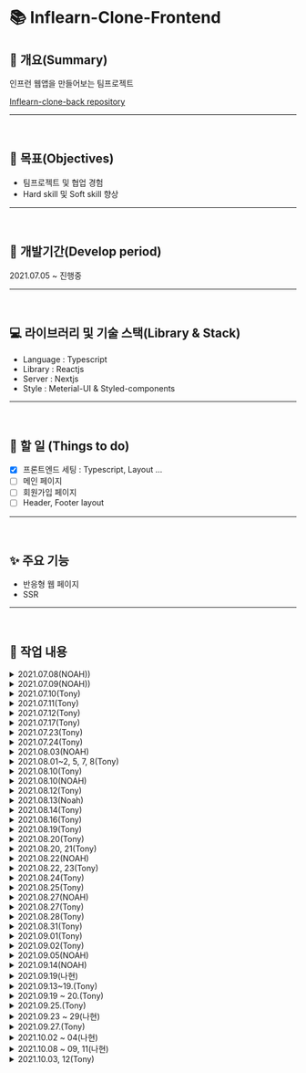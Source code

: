 # 📚 Inflearn-Clone-Frontend

## 📖 개요(Summary)

인프런 웹앱을 만들어보는 팀프로젝트

[Inflearn-clone-back repository](https://github.com/Ark-inflearn/inflearn-clone-back)

---

<br />

## 🎯 목표(Objectives)

- 팀프로젝트 및 협업 경험
- Hard skill 및 Soft skill 향상

---

<br />

## 📆 개발기간(Develop period)

2021.07.05 ~ 진행중

---

<br />

## 💻 라이브러리 및 기술 스택(Library & Stack)

- Language : Typescript
- Library : Reactjs
- Server : Nextjs
- Style : Meterial-UI & Styled-components

---

<br />

## 📑 할 일 (Things to do)

- [x] 프론트엔드 세팅 : Typescript, Layout ...
- [ ] 메인 페이지
- [ ] 회원가입 페이지
- [ ] Header, Footer layout

---

<br />

## ✨ 주요 기능

- 반응형 웹 페이지
- SSR

---

<br />

## 📗 작업 내용

<details>
<summary>2021.07.08(NOAH))</summary>

github repository 생성

- collaborator 초대
- branch protect rule 설정

</details>

<details>
<summary>2021.07.09(NOAH))</summary>

Readme 작성
react-hook-form 적용

참고문헌

- [nextjs, typescript, meterial-ui and jest set-up](https://documentationnerds.com/blog/tech/setup-next-frontend-with-typescript-eslint-prettier-jest-and-react-testing-library)
</details>

<details>
<summary>2021.07.10(Tony)</summary>

### npm run dev 실행 안됨

- [x] next와 next dev의 차이는 ?

  - [What is the difference between next (dev) and next build && next start ?](https://github.com/vercel/next.js/discussions/15053)
  - 같다

- [x] cross-env NODE_OPTIONS='--inspect' next dev는 실행이 안된다.
  - NODE_OPTIONS='--inspect' 이것 때문에 안됨
    - NODE_OPTIONS=inspect 으로 수정하면 실행 됨
    - NODE_OPTIONS 이란 환경변수가 왜 필요한지 잘 모르겠음

### dir 배치 수정

- [x] src 안에 들어가야 할 것은 ?
  - https://nextjs.org/docs/advanced-features/src-directory
  - 앱을 실행하는데 필요한 내가 작성한 소스코드

### 레이아웃 및 컴포넌트 수정([Semantic tag](https://velog.io/@ru_bryunak/HTML-%EA%B8%B0%EC%B4%88-2-%EC%8B%9C%EB%A7%A8%ED%8B%B1-%ED%83%9C%EA%B7%B8%EB%9E%80#:~:text=2%2F8-,%EC%8B%9C%EB%A7%A8%ED%8B%B1%20%ED%83%9C%EA%B7%B8%EB%9E%80%3F,%EC%9D%B4%20%EC%8B%A4%ED%98%84%EB%90%A0%20%EC%88%98%20%EC%9E%88%EB%8B%A4.))

- [x] nav 태그를 div에서 nav로 변경, nav를 header로 감싸줌

  - inflearn 공홈에서 개발자 도구로 태그를 확인하여 똑같이 만들어 줌

- [ ] pages dir 안에 \_document, \_app, index 등 next에서 제안하는 페이지 구성방식 확인 후 정리
  - \_document :
  - \_app :
  - index :

### 기타 설정파일 확인

- [ ] tsconfig.json 에서 include 부분 다시 확인하기

</details>

<details>
<summary>2021.07.11(Tony)</summary>

- [x] header, footer 윤곽만 잡기

### home page

- [ ] slider 공간만 만들기
- [x] 검색창 모양만 만들기
- [ ] 강의 카드 컴포넌트 만들기
  - li.lecture\_\_card{card$}\*10
  - [emmet을 통해 효율적으로 작성](https://webruden.tistory.com/77)

```html
<li className="lecture__card">card1</li>
<li className="lecture__card">card2</li>
<li className="lecture__card">card3</li>
<li className="lecture__card">card4</li>
<li className="lecture__card">card5</li>
<li className="lecture__card">card6</li>
<li className="lecture__card">card7</li>
<li className="lecture__card">card8</li>
<li className="lecture__card">card9</li>
<li className="lecture__card">card10</li>
```

</details>

<details>
<summary>2021.07.12(Tony)</summary>

### Things to do

- [x] 강의 카드 컴포넌트 만들기
- [x] 더미 데이터(json)으로 강의 컴포넌트 home에 띄우기
  - [ ] 실제로 api로 받아오는 과정 알아보기
- [ ] media query 로 반응형 화면 만들 때 스크린 사이즈 나누는 구간 알아보기
- [x] slider 공간만 만들기
- [ ] search안의 title 문구 매일 바뀌게 하기

### home page

- html 원달러 표시 : `&#8361;`
- 천단위 콤마 : [정규식 이용](https://hianna.tistory.com/441)

### 참고 문헌

- [html에 원달러 표시 대신 reverse solidus 나올 때](https://sqlplus.tistory.com/entry/html-%EC%86%8C%EC%8A%A4%EC%97%90-%EC%9B%90%ED%99%94%ED%86%B5%ED%99%94%ED%91%9C%EC%8B%9C%EB%A5%BC-%ED%95%A0%EB%95%8C-%EC%97%AD%EC%8A%AC%EB%A0%88%EC%89%AC%EB%A1%9C-%EB%82%98%EC%98%AC%EB%95%8C-%EC%B2%98%EB%A6%AC%EB%B0%A9%EB%B2%95)

</details>

<details>
<summary>2021.07.17(Tony)</summary>

### tsconfig.json 속성

- [컴파일러 옵션 설정](https://typescript-kr.github.io/pages/compiler-options.html)

- include, exclude 속성은 glob과 유사한 파일 패턴 목록을 가짐

  - \*: 모든 문자(디렉토리 구분기호 제외)
  - ?: 한 문자와 매칭(디렉토리 구분기호 제외)
  - \*\*/ : 반복적으로 모든 하위 디렉토리와 매칭
  - "src/\*/\*\*" : src 안의 모든 하위 디렉토리 + 지원하는 확장자(ex. .ts, .tsx, .d.ts)
    - allowJs가 true(true로 설정 해놓은 상태)이면 .js와 .jsx 도 포함

- [ ] next에서 typescript return type, prop type 알아보기
  - [x] type vs interface
    - interface로 표현할 수 없는 형태가 아니면 interface를 이용하자
  - [ ] next에서 return type, prop type을 어떻게 지정하는게 좋은지 알아보기

### 참고 문헌

- [typescript-kr, tsconfig.json](https://typescript-kr.github.io/pages/tsconfig.json.html)
- [type vs interface가 더 낫다](https://yceffort.kr/2021/03/typescript-interface-vs-type)
- [type과 interface 차이](https://medium.com/@alexsung/typescript-type%EA%B3%BC-interface-%EC%B0%A8%EC%9D%B4-86666e3e90c)

</details>

<details>
<summary>2021.07.23(Tony)</summary>

## Issue #9 : AppLayout 구조 적용

### \_document, \_app, index 우선순위 파악

- \_document.js는 시작점 : HTML Document
- \_app.js : 공통의 레이아웃 작성
- index.js : "/"로 시작되는 경로
- \_error.js : Error page : 아직 잘 모름

참고 문헌

- [개인블로그 : next.js 구조](https://salgum1114.github.io/nextjs/2019-05-06-nextjs-static-website-1/)

document > app > index 순으로 내려와서 index에 본격적으로 만들면 될 것 같다

- 현재 AppLayout 이라는 공통 component를 만들어서 header와 footer가 필요한 곳이면 사용 할 수 있게 함

### styled component 설치

- npm i styled-components
- noah님하고 상의하고 웬만하면 .css파일을 작성하지 않는 방향으로 진행해볼 예정

typescript는 입력이 예상되는 props에 대한 type검사는 할 수 있겠지만
react에서 어떻게 써야되는지는 알아볼 필요가 있음

</details>

<details>
<summary>2021.07.24(Tony)</summary>

### 작업내용

- MainSlider 컴포넌트 추가
  - react-slick 라이브러리 사용

### 향후 계획

#### style

- [ ] .CSS 파일 styled component로 변경할 예정
- [ ] CSS style 관련 공통으로 사용하는 색상 등에 대한 상수값을 모아놓은 파일 생성

#### slider 기능 추가 및 수정

- [ ] 향후 배경색을 이미지와 같게하는 방법에 대해 생각해보고 변경
- [ ] 해당 슬라이드로 이동하는 버튼 추가
- [ ] 모바일 화면에 슬라이더 모양 변화하도록 수정
- [ ] 슬라이더에 링크 추가

#### 리덕스 및 사가 설정

</details>

<details>
<summary>2021.08.03(NOAH)</summary>

### 작업내용

- signup page 작성
  - Material-UI( CSS)
    - TextField: input과 같은 역할을 함
    - Typography: div와 같은 역할
    - Grid: Grid를 사용하여 Flex나 Grid와 같은 디자인을 쉽게 구현
    - IconButton: Material에서 제공하는 icon을 button으로 사용하게 해줌
    - styles.ts: custom css파일, className으로 변수값을 넘기면 custom 디자인이 적용됨
  - react-hook-form( form)
  - yup( signup rule)

### 향후 계획

#### style

- [x] SNS 로그인 디자인

#### 회원가입 rule

- [x] yup을 사용하여 회원가입 rule 설정
- [x] rule에 맞지 않은 경우 error 메시지 출력
- [ ] 이용약관, 개인정보취급방침 페이지 생성

</details>

<details>
<summary>2021.08.01~2, 5, 7, 8(Tony)</summary>

## Redux setting

### 1. 설치 모듈

#### npm install redux next-redux-wrapper react-redux --save

- redux
- next-redux-wrapper
  - Next.js의 서버사이드 렌더링 관련 복잡한 설정을 쉽게 해주는 HOC
- react-redux
  - react 바인딩

#### npm install -d redux-devtools-extension @types/next-redux-wrapper @types/react-redux

- redux-devtools-extension : 개발자 도구 사용을 위한 라이브러리

#### npm install redux-saga

- redux-saga는 type을 자체적으로 지원하기 때문에 @type/redux-saga는 필요 없음(deprecated 됨)

#### npm i immer

- 알아서 불변성을 지켜주는 라이브러리

#### npm i faker shortid

- npm i --save-dev @types/faker
- npm i --save-dev @types/shortid

- dummy data test를 동적으로 하기 위해 faker와 shortid를 설치

#### npm i axios

- saga에서 사용, 비동기 http통신(Promise based HTTP client for the browser and node.js)

#### npm i -S @redux-saga/core

- eslint가 지적해줘서 설치함

### 2. redux tree

redux

- reducers
  - index
  - user
  - lecture
  - types
- sagas
  - index
  - user
  - lecture
- configureStore

#### 2-1. commonState class 삭제

- loading, done, error의 반복되는 타이핑을 피하려고 했으나 done을 제거하고 loading, error만 사용하면 없는게 더 직관적이라서 없는게 낫다고 판단 함
- data도 class member 변수로 있었으나 막상 사용해보니 class 내 멤버변수에 있을 필요가 없었음

### 3. 기타

#### 리덕스 설치 및 세팅 중

- [x] State type 정의 해야 됨
- [x] User, Lecture - reducer, saga 설계
  - lecture만 샘플로 생성

#### eslint rule 중 'no-param-reassign': 'off' => immer 사용을 위해

#### main(home) page redux 동작 흐름

- 처음 화면을 불러올 때 LOAD_REQUEST action을 시작으로 데이터(Lecture card)를 불러 옴
- add 버튼을 누를 때마다 데이터가(Lecture card) 추가 됨
- 지금은 더미 데이터로 불러 오지만 api를 요청할 경우 request에서 호출 하는 부분만 추가하면 됨

#### 별점 표시 방식

- 소수점 둘 째 자리에서 반올림 후 소수점 첫 째 자리 저장
- n.2 ~ n.8 까진 별 반개(3.2~3.8은 3개 반)
- n.1 점까진 버림(3.1은 별 3개로 표시)
- n.9 점은 올림(3.9는 별 4개로 표시 됨)

### 4. 참고 문헌

- https://jktech.tistory.com/46
- 인프런 노드버드 강의
- https://medium.com/@raphat/next-js-typescript-redux-3fbc990cb901
- [next-redux-wrapper 공식문서](https://github.com/kirill-konshin/next-redux-wrapper)
- [RootState](https://stackoverflow.com/questions/60777859/ts2339-property-tsreducer-does-not-exist-on-type-defaultrootstate)

### 5. 프론트 회의 안건

- [ ] 타입 저장 위치 : interface나 type을 해당 파일에 놓을 것인지 따로 파일을 만들어서 정리를 할 것 인지
- [ ] 리덕스가 전체 강의 로드하는 부분을 샘플로 만들었는데 자신이 만들 UI관련 리덕스는 직접 만드는 것이 좋을 것 같음
- [ ] 관리자 페이지를 만들어야 하나..? slider 배경색은 DB에서 가져와야 될 것 같은데 이걸 매번 백엔드 개발자가 저장하는 것 보다 관리자페이지가 있으면 좋을 것 같음
  - 우선순위 낮음

</details>

<details>
<summary>2021.08.10(Tony)</summary>

슬라이더 리덕스 연결
slider 하나 때문에 reducer와 saga에 파일을 하나씩 만들기 번거로워서
lecture파일에 합쳐서 작업했습니다.

</details>

<details>
<summary>2021.08.10(NOAH)</summary>

### 작업내용

- signup page error case
  - Material-UI( CSS)
    - useStyle: material-ui에 직접 className으로 스타일을 적용하기 위한 hook, 적용하고자하는 속성을 객체로 생성하고 적용
    - createTheme: meterial-ui에서 이미 디자인된 속성들을 변경하고 싶은 경우 사용, ex) 색상, 크기, 패딩.. 등
  - react-hook-form( form)
    - Controller: material-ui와 같은 라이브러리를 연동하기 위한 wrapper
    - useFormContext: 중첩 된 구조에서 데이터를 전달하고자 할 때 사용, ex) 특정 form을 component로 빼서 관리하고 react-hook-form을 적용하는 경우
    - FormProvider: userFormContext가 적용하고자 하는곳의 wrapper
    - useForm: react-hook-form 기본 hook
  - yup( signup rule)
    - error 핸들시 schema 객체에 에러 핸들을 하고자하는 사항들을 정리하고 react-hook-form의 formState의 error에서 받아서 사용, ex) errors.email?.message
    - yup을 태그에 적용할때 태그 name과 yup에서의 정의 이름을 같게 해야 적용이 됨, ex) name: email / email: yup.string().min(10).max(30)....
    - matches: 정규표현식을 사용하기 위한 method
    - oneOf([yup.ref('email'), null]: 다른 input과 값이 일치하는지 여부를 확인하고자 할 때 사용
    - error 객체의 경우 submit하고 나서 적용 됨
    - 현재 정규표현식의 에러 핸들은 errors 객체의 message method를 확인하여 일치하는 방식으로 적용

### 오류해결

- Warning: Failed prop type: Invalid prop `error` of type `object` supplied to `ForwardRef(TextField)`, expected `boolean`
  - TextField 태그의 error에는 boolean값만 가능한데 yup에서의 에러 메시지는 문자열이 생성되기 때문에 문제가 되는 현상
    - error 태그에 !!를 두번 넣어 boolean 변수로 만들어주면 됨, ex) !!error.password

### 향후 계획

- Redux와 연결
- 로그인 모달 구현
- 공통 레이아웃 구현

#### 회원가입 rule

- [x] yup을 사용하여 회원가입 rule 설정
- [x] rule에 맞지 않은 경우 error 메시지 출력
- [ ] 이용약관, 개인정보취급방침 페이지 생성

</details>

<details>
<summary>2021.08.12(Tony)</summary>

### 메인페이지 리스트에 로딩 스피너 추가

- 서버사이드 렌더링이기 때문에 필요 없을 것 같기도 함
- 재미로 추가 해봄

### 메인페이지 강의 리스트

- 마우스 호버 시 나오는 description 추가
- [ ] 장바구니, 좋아요 등 아이콘에 설명 라벨 추가 해야 함
- [ ] 카드 전체적으로 크기 키워야 함

### 기타

- 컴포넌트 파일명 첫글자 대문자로 변경(노아님 요청사항)

### 참고문헌

- [react onHover event handling](https://upmostly.com/tutorials/react-onhover-event-handling-with-examples)

</details>

<details>
<summary>2021.08.13(Noah)</summary>

### Update Nextjs version 11

- Conformance
  - `npx next lint` 명령어를 치면 현재 app의 ESLint를 전체적으로 수행해서 메시지로 CLI에 보여줌
- Improved Performance
  - 11버전 업데이트를 하며 app을 열고 startup time을 24%이상 감소시키고 React refresh 관련하여 프로세싱 타임을 40%이상 감소시킴
  - Babel 관련 startup time 감소
  - 새로운 Babel loader 구축
  - 로딩, 메모리 캐싱과 관련하여 최적화
  - 개발자가 실제로 할 것은 없고 update만으로 이미 적용이 되는 사항
- Script Optimization

  - `next/script`
  - 웹사이트에 다른곳에서 가져와서 사용하는 기능들을 추가할때 라이브러리가 무겁거나 최적화의 문제가 있는데 이것을 Nextjs의 Script 태그가 해결해줌( polyfill, widgets 등)
  - Script 태그에 strategy 속성을 추가하면 자동적으로 최적화 및 성능 향상
    - third party 라이브러리의 실행 순서를 입맛에 맞게 설정 할 수 있음
    - beforeInteractive, afterInteractive( default), lazyOnload 속성

- Image Improvements
  - `next/image`
  - Image 로딩과 관련하여 성능 개선
    - Nextjs의 Image 태그를 사용하면 정적이미지의 가로/세로 크기를 자동으로 정의해줌
    - 인터넷이 느린 사용자를 위하여 blur 이미지를 Nextjs에서 태그 속성으로 제공
- Webpack 5
  - `next.config.js`
  - 웹팩5와 관련하여 다양한 특징 및 개선점들이 구축됨
- Create React App Migration (Experimental)
  - 새로운 툴 `@next/codemod` 개발
  - Create React App을 자동적으로 Nextjs로 변경해주는 툴
- Next.js Live (Preview Release)
  - 협업을 위한 기능
  - 웹사이트를 띄워놓은 상태에서 라이브로 마우스로 공간을 지정 할 수 있고 실시간 채팅도 가능한 기능

### 참고문헌

- [Nextjs docs](https://nextjs.org/blog/next-11#upgrade-guide)
- [Conformance](https://web.dev/introducing-aurora/)
- [Script](https://github.com/vercel/next.js/discussions/24938)
- [Script](https://docs.google.com/document/u/0/d/1ZEi-XXhpajrnq8oqs5SiW-CXR3jMc20jWIzN5QRy1QA/mobilebasic#)
- [Image](https://vercel.com/blog/core-web-vitals#cumulative-layout-shift)
- [Image](https://nextjs.org/docs/basic-features/image-optimization)
- [Webpack](https://nextjs.org/docs/messages/webpack5)

</details>

<details>
<summary>2021.08.14(Tony)</summary>

### 작업 내용

- 강의 카드 마우스 오버 할 때 나오는 설명 밑 아이콘 3개에 말풍선 추가
- lectureCard 폴더를 만들어서 components폴더 정리
- node notifier가 자동으로 설치됨(업데이트 하려고 npm i 하니 설치 됨)
  - cross platform(windows, mac, linux)에서 알람을 띄울 수 있는 모듈

### 참고문헌

- [CSS로 말풍선 만들기](https://ungdoli0916.tistory.com/753)

</details>

<details>
<summary>2021.08.16(Tony)</summary>

### 작업 내용

- AppLayout, CourseLayout을 components 폴더에서 layouts (신규)폴더로 이동
- [ ] create course 페이지에서 제목 입력 후 강의 만들기를 누르면 수정 페이지로 이동
- 강의 생성 후 id를 저장할 필요는 없을 것 같아서 리덕스를 사용하지 않음
  - 어떻게 하는게 좋을지 토론 필요

```typescript
const inputTitle = useRef<HTMLInputElement>(null);
```

- 초기값에 null을 박아줘야 된다. -> HTMLInputElement | null

#### next에서 redirect

```typescript
import { useRouter } from 'next/dist/client/router';
const router = useRouter();
router.push(`/course/${id}/edit/course_info`);
```

### 로컬 서버 세팅

```typescript
// app.ts or index.ts
app.use(
  cors({
    origin: true,
    // credentials: false
  })
);
app.use(express.json()); // front에서 json형태의 data를 보낼때 그것을 req.body에 넣어줌
app.use(express.urlencoded({ extended: true })); // form&submit을 하면 url encoded방식으로 data가 넘어오는데 그것을 req.body에 넣어줌

app.use('/create_course', lectureRouter);
```

```typescript
// lectureRouter
import * as express from 'express';

const router = express.Router();

router.post('/', (req, res) => {
  console.log('body', req.body);
  res.json({ id: 1234, result: 'ok' });
});

export default router;
```

### 나중에 추가해야 될 부분

- `/course/${id}/edit/course_info`으로 이동 시 내 강의가 아닌 곳으로 이동할 경우 404 띄워줘야 함
  - 유저가 GET방식으로 접속을 시도 할 때 서버에서 검증 후 수정페이지를 보여줄지 말지 결정

</details>

<details>
<summary>2021.08.19(Tony)</summary>

### create_course page

- create_course에서 강의 만들기 누르면 `/course/1/edit/course_info`로 이동하게 함
  - 나중에 서버 붙일 땐 주석 해제하면 됨
- 제목 없는 경우 alert 대신 경고 메세지가 뜨도록 함

### create_course -> edit 강의 제목 넘기기

- 리덕스 사용
- 기존 axios만 사용하던 것을 redux를 이용하도록 변경
  - saga effect의 put은 dispatch랑 비슷함

### saga call type

- `Generator<T, TReturn, TNext>`
- [x] generator function에서 type 지정하는 법 알아보기
  - https://github.com/microsoft/TypeScript/issues/26959

### test.css 파일 생성

- styled component 에서 자동완성을 잘 지원하지 않으므로 css파일을 테스트목적으로 만들음

### create course btn에 로딩 적용

- 로딩 시간 동안 클릭 방지(pointer-events), 투명도 변경(opacity)

### 참고문헌

- [styled component props](https://styled-components.com/docs/basics)
- [css prevent mouse click](https://stackoverflow.com/questions/44719980/how-to-prevent-the-click-event-using-css)
- [css pointer-events](https://developer.mozilla.org/en-US/docs/Web/CSS/pointer-events)
- [typescript styled components with props](https://stackoverflow.com/questions/47077210/using-styled-components-with-props-and-typescript)

</details>

<details>
<summary>2021.08.20(Tony)</summary>

### Things to do

- [x] create-course에서 store에 저장한 title 가져오기
- [ ] edit course info 앱 레이아웃 수정

</details>
<details>
<summary>2021.08.20, 21(Tony)</summary>

### 수정사항

- children에 type 적용
- header, footer 이름을 HeaderLayout, FooterLayout으로 변경( Next에 존재하는 이름이기 때문에 겹침)
- 컴포넌트의 재사용성을 위해서 기존 styles를 지우고 컴포넌트로 이동

### styled(Link) 안됨

```typescript
const SeeTheLecture = styled.button`
  font-weight: 800;
  width: 160px;
  height: 48px;
  font-size: 18px;
  border-radius: 3px;
  border: 0;
  background-color: #fff;
  border-color: #dbdbdb;
  border-width: 1px;
  color: #363636;
  cursor: pointer;
  justify-content: center;
  padding: calc(0.375em - 1px) 0.75em;
  text-align: center;
  white-space: nowrap;
`;

<Link href={`/course/${id}`}>
  <SeeTheLecture>강의보기</SeeTheLecture>
</Link>;
```

- Link안에 button태그 넣는 방식으로 스타일링 적용

  - a태그로 하려 했으나 width가 적용이 안됨

- [ ] 강의 제작 column에 해당 페이지 일 때 글자 색 변화
  - course_info 페이지 -> 강의 정보 글자 색 진하게

</details>
<details>
<summary>2021.08.22(NOAH)</summary>

### Things to do

- [ ] 버튼에 스타일 적용
- [ ] responsive 화면 구성

### 수정사항

- 회원가입 페이지 및 컴포넌트 리팩토링
- useStyles 구조분해

```typescript
const { classname } = useStyles();
```

### 적용사항

- Header 구현
  - AppBar : 네비게이션 컨테이너
  - ToolBar : 안에 컨텐츠를 넣으면 Flex와 같이 자동정렬
- 적용해야 할 버튼을 headerData로 하여 추가
  - 추 후 변경이 있을때 쉽게 적용하기 위함

### 문제사항

- nextjs에서 html,body 태그가 전체화면이 되지 않아 \_app.tsx에 아래 스타일을 적용하였으나 메인페이지에서 적용되지 않는 현상
  - html이 전체 보이는 화면의 크기가 아니기 때문에 sticky가 중간에 짤림

```typescript
<style global jsx>
  {`
    html,
    body,
    body > div:first-child,
    div#__next,
    div#__next > div {
      height: 100%;
    }
  `}
</style>
```

</details>

<details>
<summary>2021.08.22, 23(Tony)</summary>

- [ ] edit course layout
  - [x] column sticky
  - [x] 현재 페이지에 해당하는 부분 글자 진하게
  - [ ] modal : 눈길을 끄는 제목 작성 꿀팁
  - [ ] 페이지 로드 시 관련 데이터 가져와서 필수 조건 작성된 페이지는 초록색으로 v 표시
- [ ] course_info 페이지 구성

### CourseLayout.tsx

CourseHeaderContainer height + CourseLayoutGrid padding top(24px) + CourseNav padding top(0.75rem == 12px) 의 높이에 sticky

- StepContainer의 headerHeight prop에 바로 넣어 주면 CourseHeaderContainer height가 측정되지 않은 상태(undefined)로 계산이 되서 sticky의 top에 NaN이 들어감(sticky 적용 안됨)
- 페이지 로드할 때 useState의 headerHeight에 값을 넣어서 나중에 계산된 height값이 반영 되도록 함

### create_course.tsx

- 강의 id를 전달 받고 saga에서 직접 redirect시키도록 함(뒤로가기 안되는 문제 해결)

</details>

<details>
<summary>2021.08.24(Tony)</summary>

### create_course

- 강의 만들기 버튼을 누르지 않고 input text에서 제목 입력 후 엔터로도 강의 생성되도록 변경

### CourseLayout

- window.location.pathname에서 강의 생성후 수정페이지로 넘어갈 때 window객체를 인식하지 못해서 useRouter를 사용해서 현재 경로를 추적하도록 함

### 데이터 로드해서 넣어야 함

- [ ] 미리 저장했던 데이터 불러와서 데이터 로드해서 넣어야 함

</details>

<details>
<summary>2021.08.25(Tony)</summary>

### 카테고리 버튼 중 다른 카테고리 선택하면 현재 선택된 카테고리 색상 원래대로 돌리기

- 사용하는 곳에서 useState로 변수 하나 만들고 그것을 prop으로 전달

```typescript
// course_info.tsx
const [selectedId, setSelectedId] = useState<string>('');

<CourseCommonButton id="1" text="개발, 프로그래밍" selectedId={selectedId} setSelectedId={setSelectedId} />;
```

- 버튼 컴포넌트의 onClick에서 버튼 클릭한 것에 대한 정보(id)를 저장
- 버튼 컴포넌트 안의 useEffect에서 그것과 일치하는지 여부에 따라 true/false를 styled component에 전달

```typescript
// CourseCommonButton.tsx
const CourseCommonButton = ({ id, text, selectedId, setSelectedId }: Props) => {
  const [isSelected, setIsSelected] = useState(false);

  function onClickButton() {
    setSelectedId(id);
  }

  useEffect(() => {
    if (id === selectedId) {
      setIsSelected(true);
    } else {
      setIsSelected(false);
    }
  }, [selectedId]);

  return (
    <CourseCommonButtonStyle onClick={onClickButton} key={id} isSelected={isSelected}>
      {text}
    </CourseCommonButtonStyle>
  );
};
```

### 추가 하기 버튼 누르면 add components dynamically

- 리덕스에서 state(array)를 가져와서 추가해야 될 것 같다

#### 예상 데이터 구성

```typescript
data : {
  createLecture : {
    courseInfo : {
      title: string, // 강의 제목
      whatYouCanLearn: string[], // 이런걸 배울 수 있어요
      expectedStudents: string[], // 이런 분들에게 추천해요
      requiredKnowledge: string[], // 선수지식
      category: { // 카테고리
        id: string,
        name: string,
      },
      level: string // 강의 수준
    }
    // 상세소개, 커리큘럼, 커버이미지 정보는 나중에
  },
  setting : {
    // 강의설정
    // 지식공유자 설정
  }
}
```

### 참고 문헌

- [dynamically-add-child-components-in-react](https://stackoverflow.com/questions/36651583/dynamically-add-child-components-in-react)

</details>

<details>
<summary>2021.08.27(NOAH)</summary>

### HeaderLayout

- 메뉴바 포지션 수정

  - 메뉴바가 평소에는 relative였다가 메뉴바 크기만큼 내려올 경우 sticky로 바뀌도록 수정
  - scroll 이벤트가 너무 자주 불리기 때문에 lodash 라이브러리의 throttle 기능을 사용하여 0.3초에 한 번만 불리도록 구현

```typescript
const throttledScroll = useMemo(
  () =>
    throttle(() => {
      if (window.scrollY > 64) {
        setIsNavOn(true);
        return;
      }
      setIsNavOn(false);
    }, 300),
  []
);
```

- 모바일용 메뉴바
  - 인프런 페이지와 같이 모바일 화면( 1025px)이하로 내려갈 경우 Layout이 변경되도록 구현
  - 메뉴를 팝업으로 띄워지도록 함

### HeaderLayout 구현해야 할 것

- 로그인 모달창
- 검색창 기능
- 메뉴 팝업 기능
- 모바일 메뉴 팝업 스타일링

### 추 후 확인

- 일단 레이아웃이 되도록 CSS를 덕지덕지 붙여놨는데 효율적으로 할 수 있도록 검토해야 함

</details>

<details>
<summary>2021.08.27(Tony)</summary>

### 강의생성 후 window api로 페이지 이동시 데이터 날라가는 문제

- window.location.href 를 사용하면 페이지가 새로고침되면서 자바스크립트(리덕스 스토어)에 있는 모든 데이터가 날라감

- react나 next에서 제공하는 router를 saga에서 사용해야 되는데
  useRouter나 useHistory는 hook이기 때문에 component가 아닌 saga에선 사용이 불가능 함(hooks rule)

- 문제 해결
  - saga에서 페이지 이동을 시키려 했으나 위와 같은 문제로 잘 되지 않음
  - 'history', 'react-router-redux' 라이브러리 둘다 써봤는데 typescript문제인지 next문제인지 뭔지 잘 되지 않음
  - 기존 방식 대로 컴포넌트에서 페이지를 이동 시키는 대신 flag로 사용중인 done변수를 false로 만드는 dispatch를 실행문 마지막에 추가해서 성공

</details>

<details>
<summary>2021.08.28(Tony)</summary>

### 강의 수정 페이지 로드 시 데이터 받아오기(redux saga)

- 확인

### children component에 props 전달하기

```typescript
<CourseMain>
  {console.log('React.isValidElement(children)', React.isValidElement(children))}
  {React.isValidElement(children) && React.cloneElement(children, { lectureData })}
  {/* {React.Children.map<React.ReactNode, React.ReactNode>(children, (child) => {
            if (React.isValidElement(child)) {
              return React.cloneElement(child, { lectureData });
            }
          })} */}
  {/* {children} */}
</CourseMain>
// 결론 안됨 => each child에서 store에서 데이터 가져오기
```

- each child에서 store에서 데이터 가져오기

### typescript에서 initial data 를 하나하나 다 넣어줘야되는건지 알아보기

- 초기값을 다 넣어줘야 될 것 같음

### 참고문헌

- [children component에 props 전달하기](https://eomtttttt-develop.tistory.com/203)
  - `This JSX tag's 'children' prop expects a single child of type 'ReactElement<any, string | JSXElementConstructor<any>>', but multiple children were provided.` => 안됨
  - https://stackoverflow.com/questions/42261783/how-to-assign-the-correct-typing-to-react-cloneelement-when-giving-properties-to
    - 안됨 : React.isValidElement(children) 통과가 안됨
  - https://www.geeksforgeeks.org/how-to-use-react-cloneelement-function/
  - [리액트 요소 검증하기](https://webisfree.com/2020-08-26/[react]-%EB%A6%AC%EC%95%A1%ED%8A%B8-%EC%9A%94%EC%86%8C-%EA%B2%80%EC%A6%9D%ED%95%98%EA%B8%B0-isvalidelement)
    - 하나 짜리만 됨(`<div>하나<div>` 같은)
      - 하나 짜리도 props 전달이 잘 안됨
- [react-children with typescript](https://www.carlrippon.com/react-children-with-typescript/)

</details>

<details>
<summary>2021.08.31(Tony)</summary>

### eslint => react/require-default-props : off

- https://stackoverflow.com/questions/63696724/eslint-problem-with-default-props-in-functional-component-typescript-react

### onClickDelete

#### 1차 시도 : store state is read-only

```typescript
const onClickDelete = (_list: string[], index: number) => {
  _list.splice(index, 1);
};
<button onClick={() => onClickDelete(list, index)} type="button">
  <DeleteIcon />
</button>;
```

- redux에 있는 데이터는 read-only 임
- dispatch를 이용해서 reducer에서 작업을 하려고 했었는데 component에 들어오는 string[]이 store에 각각 다르게 저장되어 있기 때문에 기존의 draft.initialState.data 같은 방식으로 수정할 수 없음

#### 2차 시도 : read-only 제거 - setAutoFreeze(false);

```typescript
// store에서 read-only 속성 제거
import { setAutoFreeze } from 'immer';
setAutoFreeze(false);

// TextListBox.tsx
const onClickDelete = (_list: string[], index: number) => {
  _list.splice(index, 1);
};
<button onClick={() => onClickDelete(list, index)} type="button">
  <DeleteIcon />
</button>;
```

- store에 있는 값을 직접 변경 가능하지만 re-render가 안됨
  - 원래 reducer로 store의 값을 변경하면 re-render가 되는데 이런식으로 바로 바꿔버리니까 안되는 듯

#### 3차 시도 : useState에 store의 state를 넣고 setState를 컴포넌트에 전달

```typescript
// course_info.tsx
const [textArray, setTextArray] = useState<string[]>();
<TextListBox list={textArray} setTextArray={setTextArray} />;

// TextListBox.tsx
type Prop = {
  list?: string[];
  setTextArray: React.Dispatch<React.SetStateAction<string[] | undefined>>;
};

const TextListBox = ({ list = [], setTextArray }: Prop) => {
  const onClickDelete = (textList: string[], index: number) => {
    textList.splice(index, 1);
    setTextArray([...textList]);
    console.log('after remove', textList);
  };

  return (
    <button onClick={() => onClickDelete(list, index)} type="button">
      <DeleteIcon />
    </button>
  );
};
```

- setState를 전달을 해도 setTextArray(textList) state를 직접 변화하고 그것을 그대로 전달하면 렌더링이 되지 않음
- setTextArray([...textList]); 같이 배열을 새로 할당해서 전달해야 렌더링이 다시 됨
- TextListBox를 사용하는 개수만큼 useState를 만들어서 각각 전달할 예정

#### 'react/no-array-index-key': 'off'

- index를 key로 사용할 때 나오는 eslint 경고
- 나중에 eslint때문에 문제될 것 같아서 미리 제거

### 참고문헌

- [javascript removing element of array cleanest way](https://stackoverflow.com/questions/47023975/what-is-the-cleanest-way-to-remove-an-element-from-an-immutable-array-in-js)
- [Cannot test reducer: Cannot assign to read only property](https://github.com/reduxjs/redux-toolkit/issues/424)

### 과연 이 방법이 최선인가?

- 컴포넌트 재사용을 위해 리덕스의 read-only속성을 없애고 useState를 각각 만들면서 사용해야되는 건지, 다른 더 좋은 방법은 없는지 찾아봐야 함

### 다음 진행 예정

- [ ] drag and drop으로 array 순서 변화

</details>

<details>
<summary>2021.09.01(Tony)</summary>

### 불변성 보장 하면서 array에서 요소 삭제 하기

```javascript
const arr = ['a', 'b', 'c', 'd', 'e'];

const indexToRemove = 2; // the 'c'

const result = [...arr.slice(0, indexToRemove), ...arr.slice(indexToRemove + 1)];

console.log(result);

// slice는 ...arr를 두번이나 하는 번거로움이 있으므로
const textArray = [...textList];
textArray.splice(index, 1);
// 배열 복사 후 splice를 사용
```

### typescript function type

- parameter 타입, return 타입을 정의해주면 된다.

```typescript
fn: (a: string) => void
```

### redux를 typescript에서 사용하면 initialState는 전부 초기값이 있어야 된다.

- reducer에서 action.data를 받아서 넣을 때 optional chaining을 사용할 수 없다고 나옴

### 참고 문헌

- [typescript function type](https://www.typescriptlang.org/docs/handbook/2/functions.html)

</details>

<details>
<summary>2021.09.02(Tony)</summary>

## TextListBox delete button

### High order function 적용

- HOF로 바꿔도 컴포넌트의 함수타입은 그대로 적용해도 적용됨
- [ ] HOF의 예시를 더 찾아보고 장점을 알아보기

### 버그 수정

- `이런 분들에게 추천해요` 에서 TextListBox를 사용할 때 list array를 expectedStudents가 아닌 whatYouCanLearn으로 오타가 있는 부분을 수정함

</details>

<details>
<summary>2021.09.05(NOAH)</summary>

## 회원가입 error 메시지

- err.response.data에 서버에서 받아온 에러 메시지가 있음
- AxiosError typescript 처리

```typescript
onError: (err: AxiosError) => {
  console.error(err.response?.data);
};
```

- useInput 커스텀 훅 nodebird 강의에서 가져옴

```typescript
import { ChangeEvent, Dispatch, SetStateAction, useCallback, useState } from 'react';

type ReturnType<T = any> = [T, (e: ChangeEvent<HTMLInputElement>) => void, Dispatch<SetStateAction<T>>];

const useInput = <T>(initialData: T): ReturnType<T> => {
  const [value, setValue] = useState(initialData);

  const handler = useCallback((e: ChangeEvent<HTMLInputElement>) => {
    setValue(e.target.value as unknown as T);
  }, []);

  return [value, handler, setValue];
};

export default useInput;
```

## 구현 할 것

- 비밀번호 찾기 모달
- 간편 회원가입
- 간편 로그인

</details>

<details>
<summary>2021.09.14(NOAH)</summary>

## 비밀번호 찾기 Modal 구현 (Portal 사용)

- \_document.js 페이지에 Modal을 넣을 div tag 추가

```html
<html lang="en">
  <head>
    <link rel="stylesheet" href="https://fonts.googleapis.com/css?family=Roboto:300,400,500,700&display=swap" />
  </head>
  <body>
    <script src="https://polyfill.io/v3/polyfill.min.js?features=default%2Ces2015%2Ces2016%2Ces2017%2Ces2018%2Ces2019" />
    <main />
    <NextScript />
    <div id="find-password-modal" />
  </body>
</html>
```

- Portal wrapper 추가

```typescript
export default function Portal({ children, selector }: IProps) {
  const [mounted, setMounted] = useState(false);

  useEffect(() => {
    setMounted(true);
    return () => setMounted(false);
  }, []);

  // eslint-disable-next-line @typescript-eslint/no-non-null-assertion
  return mounted ? createPortal(children, document.querySelector(selector)!) : null;
}
```

- Content가 되는 component 추가
- 비밀번호 찾기 버튼에 따라 showFindPasswordModal useState 변수의 boolean값을 변경하여 제어

```typescript
{
  showFindPasswordModal && (
    <Portal selector="#find-password-modal">
      <FindPasswordModal handleCloseModal={handleCloseFindPasswordModal} />
    </Portal>
  );
}
```

## 구현 할 것

- 백엔드쪽에 Router가 구현된 후 API 연결 테스트를 해야 함

</details>

<details>
<summary>2021.09.19(나현)</summary>

## 구현한 것

- 강의 페이지 레이아웃을 대략적으로 구현
- 강의 카테고리와 필터(난이도, 유·무료 선택, 온라인/오프라인)를 각각 CategoryMenu 컴포넌트와 LectureFilter 컴포넌트로 분리
- 강의 검색하기 부분 디자인 구현
  - 인프런 CSS 참고함.

## 앞으로 진행할 작업

- 더미데이터로 강의 리스트 나타내기
- 카드 정렬 스타일을 선택하는 Grid와 List 버튼 구현하기

</details>

<details>
<summary>2021.09.13~19.(Tony)</summary>

## 강의 생성 부 drag and drop

![](https://images.velog.io/images/gth1123/post/f3f4e477-405e-428d-a5c9-2d931999fa2d/dragAndDrop.gif)

javascript로 직접 구현하려 했으나 애니메이션발동 도중 DOM을 변경하거나
(DOM 위치가 바뀌면 애니메이션이 바뀐 위치를 기준으로 동작하기 때문에 계산이 어렵다)
애니메이션이 끝나기 전에 애니메이션의 도착지점을 변경하는 것이 어려워서 라이브러리를 사용하기로 했다

### sortablejs vs react-sortable-hoc vs react dnd

#### sortablejs

- Weekly Downloads : 약 80만
- 자바스크립트에서 사용하기 위해서 만들어진 라이브러리
- [sortablejs 예제](http://sortablejs.github.io/Sortable/#simple-list)
- react-sortablejs를 사용하면 리액트에서도 편하게 사용가능
  - Weekly Downloads : 약 8만

#### react-sortable-hoc

- Weekly Downloads : 약 46만
- 예제가 잘 되어있다
- [react-sortable-hoc 예제](http://clauderic.github.io/react-sortable-hoc/#/basic-configuration/basic-usage?_k=mpdxwt)

#### react dnd

- Weekly Downloads : 약 81만
- drag and drop react 라이브러리 중 가장 많이 사용된다

#### 선정 기준

- inflearn 애니메이션과 가장 유사한 것
- sortablejs가 거의 똑같고 나머진 mouseup 과 mousedown에서 애니메이션이 이동되는 방식이었다(drag api를 사용하지 않는 것으로 보임)

### react-sortablejs

```
npm install --save react-sortablejs sortablejs
npm install --save-dev @types/sortablejs
```

- force flag를 사용해서 설치를 했다.

- [npm cli flag: ` force` and ` legacy peer deps`](https://github.com/Ark-inflearn/inflearn-clone-front/wiki/npm-cli-flag:-%60--force%60-and-%60--legacy-peer-deps%60)

#### key !== index

DO NOT use the index as a key for your list items. Sorting will not work.

In all the examples above, I used an object with an ID. You should do the same!

I may even enforce this into the design to eliminate errors.

### type 변경 및 설정

- [x] lectureData?.courseInfo에 속한 배열 whatYouCanLearn, expectedStudents, requiredKnowledge 타입변경
  - string[] -> {name: string, order: number}[]
- [x] ReactSortable(sortablejs 라이브러리 컴포넌트)에 props type 맞게 설정

### redux 관련 세팅

- [x] 드래그 앤 드랍 후 저장 버튼 누르면 변경된 순서로 보내기(saga)
- [x] 중간 저장하면서 saga에서 order를 내가 변경해서 보내주는게 맞는건지 생각해보기

  - 그냥 프론트에서 변경된 order로 보내주자 - 나중에 백엔드랑 같이 고민해봐야 함

- delete 아이콘 클릭하면 삭제하던 방식 변경
  - 기존 : reducer에서 store에 있는 것을 바로 삭제
  - 변경 : store에 있는 것을 건들지 않고 useState로 임시로 저장 후 삭제 또는 순서의 변경을 해당 페이지에서 중간저장 버튼을 누르면 서버에 반영되도록 변경
    - 변경된 순서는 새로고침을 하면 다시 서버에서 변경 데이터를 store에 저장하는 방식
    - store는 서버에서 받은 정보만을 저장
    - react-sortablejs에서 사용하는 방식과 맞추는 것

## Things to do on this page

- [ ] 카테고리, 강의 수준 만들기
- [x] 중간 저장버튼과 redux, saga 연결하기
</details>

<details>
<summary>2021.09.19 ~ 20.(Tony)</summary>

## 추가 하기 버튼 기능 구현

- 추가하기를 누르면 store가 아닌 setState에서 변경
  - redux store에 직접 변경하지 않는 이유는 react-sortablejs에서 useState를 사용하기 때문

```typescript
// ReactSortable 컴포넌트에서 setList 속성에 setState가 들어가야 함
<ReactSortable list={expectedStudents} setList={setExpectedStudents} animation={200} handle=".handle">
  {expectedStudents.map((item, index) => (
    <TextListBox key={item.id} item={item} list={expectedStudents} setList={setExpectedStudents} index={index} />
  ))}
</ReactSortable>
```

</details>

<details>
<summary>2021.09.25.(Tony)</summary>

- [ ] package.json에서 dev에 포함된 NODE_OPTIONS='--inspect'자세히 알아보기
  - 예전엔 안됐었는데 지금은 되는 이유
- [x] create_course.tsx warning 조사 후 수정하기
- [ ] course_info.tsx warning 조사 후 수정하기
  - 무시
- [x] 추가하기 이후 input tag value 초기화

### create_course.tsx warning 조사 후 수정하기

- react_devtools_backend.js:4049 Warning: Received `false` for a non-boolean attribute `loading`.

```
// create_course.tsx

Warning: Received `false` for a non-boolean attribute `loading`.

If you want to write it to the DOM, pass a string instead: loading="false" or loading={value.toString()}.

If you used to conditionally omit it with loading={condition && value}, pass loading={condition ? value : undefined} instead.
```

#### BtnMakeCourse의 loading prop에 $를 붙여서 해결

```typescript
// create_course.tsx
interface IBtnProps {
  $loading: boolean;
}

const BtnMakeCourse = styled.button`
  // ...
  pointer-events: ${(props: IBtnProps) => (props.$loading ? 'none' : 'auto')};
  opacity: ${(props: IBtnProps) => (props.$loading ? 0.7 : 1)};
`;

<BtnMakeCourse $loading={createLectureLoading} type="button" onClick={handleSubmit}>
  강의 만들기
</BtnMakeCourse>;
```

- Transient props : $
  - 스타일이 지정된 구성 요소에 의해 사용되는 props가 기본 React 노드로 전달되거나 DOM 요소에 렌더링되는 것을 방지하려면 prop 이름 앞에 달러 기호($)를 붙여 일시적인 prop으로 만들 수 있습니다.

#### 참고 문헌

- https://mygumi.tistory.com/382
- https://stackoverflow.com/questions/49784294/warning-received-false-for-a-non-boolean-attribute-how-do-i-pass-a-boolean-f
- https://styled-components.com/docs/api#transient-props

### course_info.tsx warning

```
Warning: You provided a `value` prop to a form field without an `onChange` handler. This will render a read-only field. If the field should be mutable use `defaultValue`. Otherwise, set either `onChange` or `readOnly`.
```

```typescript
<form onSubmit={handleSubmitAddItem(inputWhatYouCanLearn)}>
  <Label>이런 걸 배울 수 있어요</Label>
  <BoxInput ref={inputWhatYouCanLearn} type="text" placeholder="e.g., 리액트 네이티브 개발" />
  <AddButton type="submit">추가하기</AddButton>
  <WarnMessage>두 개 이상 넣어주세요</WarnMessage>
</form>
```

- 위 코드에서 input tag에서 value를 사용하고 있지 않음
  - 원인 파악 안됨 - 프로그램에 영향없으니 무시하기로 함

#### 참고 문헌

- https://bbangaro.tistory.com/28
- https://stackoverflow.com/questions/43556212/failed-form-proptype-you-provided-a-value-prop-to-a-form-field-without-an-on

### 추가하기 이후 input tag value 초기화

```typescript
// course_info.tsx의 handleSubmitAddItem 함수
inputElement.current.value = ''; // input value 초기화
```

</details>

<details>
<summary>2021.09.23 ~ 29(나현)</summary>

## 구현한 것

- 더미데이터로 강의 데이터를 가져와서 Grid와 List 스타일에 맞는 형태로 강의 카드를 보여줌.

  - 스타일 선택 버튼을 눌렀을 때, 쿼리 파라미터로 강의 카드 스타일 값을 전달

    ```
    http://localhost:3000/courses?view=Gird
    ```

    위 url로 바로 접근했을 때 Grid 형식의 강의 스타일이 유지됨.

    - view에 전달할 수 있는 값

      | view 값 | 역할        |
      | ------- | ----------- |
      | Grid    | Grid 스타일 |
      | List    | List 스타일 |

- 강의의 할인율과 원가를 나타내는 LecturePrice 컴포넌트 생성

  ```jsx
  <LecturePrice price={price} discount={onDiscount} cardStyle="List" />
  ```

  - props 설명

    | props     | 역할                                        | 전달 데이터 값                                                                                                                           |
    | --------- | ------------------------------------------- | ---------------------------------------------------------------------------------------------------------------------------------------- |
    | price     | 원래 가격을 전달하는 부분                   | lecture 더미데이터의 price                                                                                                               |
    | discount  | 할인율을 전달하는 부분                      | lecture 더미데이터의 onDiscount                                                                                                          |
    | cardStyle | 각 강의 카드 스타일에 맞게 가격을 표시해줌. | <p>Grid: 기존 강의 카드(LectureCard.tsx)에 맞는 디자인</p><p>List: 수평으로 디자인된 강의 카드(HorizonLectureCard.tsx)에 맞는 디자인</p> |

- HeaderLayout에 강의 페이지 경로인 /courses 추가

## 아이콘 버튼 hover할 때마다 Card 컴포넌트 리렌더링 문제 해결 과정

- **문제 상황**
  추가 관련 아이콘 버튼을 hover 할 때마다, 랜덤으로 지정되는 해시태그 부분의 색상이 지속적으로 변경되는 문제 발생
- **문제 해결 과정**

  - React Developer Tools로 컴포넌트가 렌더링 될 때 업데이트 되는 부분을 확인해본 결과, 해당 아이콘이 위치한 HorizonLectureCard 컴포넌트 자체가 Hover할 때마다 리렌더링 되고 있었다.
  - 처음에는 이벤트 동작으로 인한 문제라고 생각했으나 이벤트 버블링으로 인해 발생한 문제는 아니었다.
    왜냐하면 onMouseEnter와 onMouseLeave는 버블링이 존재하지 않고 캡쳐 단계 또한 없기 때문이다.
    [onMouseEnter와 onMouseLeave의 버블링 문제 관련 글](https://github.com/facebook/react/issues/5739)
    [React의 마우스 이벤트 관련 소개글](https://ko.reactjs.org/docs/events.html#mouse-events)

  - 일단 HorizonLectureCard 컴포넌트 안에서만 리렌더링이 되고 있었기 때문에 Icon Button만 모은 컴포넌트 안에서 따로 실행시킨다면 문제가 안 될 것 같다고 생각했다. 그래서 Icon Button을 모은 IconButtons 컴포넌트로 분리한 후 hover를 다시 시도했더니 문제가 해결되었다.

- **해결 과정을 통해 알게된 문제 발생 이유**
  - isHoverCart와 같은 state들이 변경될 때마다, 해당 state가 존재하는 컴포넌트 전체에 영향을 끼쳐서 리렌더링 되었기 때문에 이러한 문제가 발생하게 된 것이다.
  - 리액트는 특정 state가 변경되면 해당 state가 선언된 컴포넌트와 하위 컴포넌트들을 모두 리렌더링 시킨다.
  - 불필요한 리렌더링을 방지하고 리액트 성능 최적화를 위해서 state를 다루는 컴포넌트는 따로 분리 시켜줘야 한다.
- **참고**
  [리액트의 state 선언 위치 관련 글](https://cocoder16.tistory.com/36)

## 앞으로 진행할 작업

- 기술 검색 부분 구현하기
- 추천순, 인기순 등 정렬 선택 버튼 구현하기
</details>

<details>
<summary>2021.09.27.(Tony)</summary>

# branch : course_info/category

### Things to do

- [x] 카테고리 목록은 처음에 서버에서 받아오기(DB로 관리하는 것이 관리자페이지에서 관리하기 편하기 때문)
  - CourseLayout.tsx > dispatch(LOAD_EDIT_LECTURE_REQUEST) > saga : loadEditPage

```typescript
// 페이지 바뀔 때 마다 서버에서 데이터 다시 가져오기
const currentUrl = useRef('');

function getCurrentPath() {
  currentUrl.current = router.pathname.split('edit')[1];
  // console.log(currentUrl);
  return currentUrl.current;
}

useEffect(() => {
  dispatch({
    type: LOAD_EDIT_LECTURE_REQUEST,
  });
}, [currentUrl.current]);
```

- [x] 카테고리 버튼 클릭 시 선택한 카테고리 state에 보관

  - state에 보관한 카테고리는 `저장 후 다음이동` 버튼을 누르면 취합돼어 서버로 전송

- [x] 선택된 카테고리 다시 클릭하면 선택 해제

- [x] 강의 수준도 카테고리와 같음

</details>

<details>
<summary>2021.10.02 ~ 04(나현)</summary>

## 카테고리 및 강의 수준 버튼 클릭 시 전체 화면 리렌더링 문제 해결 과정

#### 문제 상황

React Developer Tools로 강의 생성 페이지의 카테고리 및 강의 수준 버튼을 클릭 할 때마다 전체 화면이 리렌더링 되는 문제 발견

#### 문제 발생 이유

- '2021.09.23 ~ 29(나현)'에 기재된 '아이콘 버튼 hover할 때마다 Card 컴포넌트 리렌더링 문제 해결 과정' 경험을 통해 버튼 클릭시 selectedCategoryId가 변경되면서 state가 선언된 컴포넌트와 하위 컴포넌트들을 모두 리렌더링 시켜서 발생한 문제라고 유추할 수 있었다.

#### 문제 해결 과정

- 일단 카테고리 영역으로 문제 해결을 진행함.
- 아래에서 말하는 부모 컴포넌트는 course_info.tsx이고 자식 컴포넌트는 CourseComminButton.tsx이다.
- **시도한 해결 방법 (1)**
  - 일단 CourseCommonButton은 원래 컴포넌트가 따로 분리되어 있었다. 다만 CourseCommonButton에서 발생시킨 selectedCategory state 변경이 부모 컴포넌트에 전달이 되어서 영향을 끼치고 있었기 때문에 course_info에 선언된 selectedCategory state를 CourseCommonButton으로 포함시켰다.
  - 이렇게 구현했을 때 리렌더링은 선택한 버튼에서만 발생했지만 카테고리가 중복 선택이 되는 문제가 발생했다.
- **시도한 해결 방법 (2)**
  - 첫번째로 시도한 해결 방법을 통해 선택한 버튼만 리렌더링이 되어야 하는 것이 아니라, 카테고리 부분 자체가 리렌더링이 되어야 이전에 선택했던 버튼 내역을 지워줘서 중복으로 버튼이 선택되는 문제를 해결해줄 수 있다고 판단했다.
  - 그래서 map 코드도 포함시켜서 CourseCommonButton 컴포넌트로 이동시켜서 버튼 하나를 선택하면 카테고리 버튼 전체가 리렌더링 되게끔 했다.
  - 하지만 데이터를 전달하는 방식에서 문제가 발생했다.
    자식 컴포넌트가 갖고 있는 카테고리 id state 값을 부모 컴포넌트로 전달해줘야 나중에 서버로 다른 데이터들과 함께 전달 할 수 있는데, 부모 컴포넌트가 카테고리 id state를 전달 받아서 부모 컴포넌트 내에서 새로 생성한 state에 값을 저장하면 전체 화면 리렌더링이 발생해서 컴포넌트 분리를 한 의미가 없어지게 됐다.
    그리고 redux를 사용할 수도 있었지만 토니님과 의견을 나누는 과정에서 redux 사용이 어쩌면 단순한 과정을 번거롭게 만들 수 있겠다는 생각이 들었다.
- **최종 해결 방법**

  - [토니님이 useRef로 시도하신 방법](https://github.com/Ark-inflearn/inflearn-clone-front/issues/83)에서 아이디어를 얻어서 자식 컴포넌트에서 부모 컴포넌트로 전달 받은 카테고리 id값을 useRef로 저장하면 되겠다고 생각을 됐다.
  - 참고로 [useRef의 current 값이 바뀐다고 하여 컴포넌트가 리렌더링 되지 않는다.](https://ko.reactjs.org/docs/hooks-reference.html#useref)
  - 수정한 CourseCommonButton 컴포넌트는 강의 수준 선택에서도 재사용이 가능하게끔 만들었다.

  1. 먼저 CourseCommonButton.tsx에서 전달받아서 저장할 categoryId를 useRef로 선언해준다.
     ```javascript
     const categoryId = (useRef < string) | (number > '');
     const levelId = (useRef < string) | (number > '');
     ```
  2. course_info.tsx에서 카테고리 선택 영역의 기존 map 함수가 있던 자리에 `<CourseCommonButton />` 컴포넌트만 있는 코드로 바꿔준다. 이 컴포넌트는 kind로 category값을 가지기 때문에 카테고리 버튼을 담당한다.

     ```jsx
     <FieldDivMarginTop>
       <Label>카테고리</Label>
       <CourseCommonButton kind="category" handleId={handleId} data={lectureData.courseInfo.category} />
     </FieldDivMarginTop>
     ```

     강의 수준 선택 영역은 아래와 같이 코드를 작성한다.

     ```jsx
     <FieldDivMarginTop>
       <Label>강의 수준</Label>
       <CourseCommonButton kind="level" handleId={handleId} data={lectureData.courseInfo.level} />
     </FieldDivMarginTop>
     ```

     - props 설명

     | props    | 역할                                                                        | 전달하는 데이터                                                 |
     | -------- | --------------------------------------------------------------------------- | --------------------------------------------------------------- |
     | kind     | 버튼 종류 선택하는 부분                                                     | <p>category: 카테고리 버튼</p><p>level: 강의 수준 선택 버튼</p> |
     | handleId | 카테고리 혹은 강의 수준(level)의 id와 kind가 저장된 객체 값을 전달받는 부분 | course_info에 선언된 handleId 함수                              |
     | data     | 카테고리 및 강의 수준에 관한 값을 전달하는 부분                             | lectureData에서 배열로 된 category 혹은 level 데이터            |

  3. 그리고 CourseCommonButton.tsx에는 다음과 같이 코드를 수정해줬다. 참고로 useEffect 부분과 상관없이 버튼을 선택할 때마다 리렌더링이 되어서 useEffect 코드를 구현하지 않았다.
     selectedId state는 선택한 버튼의 아이디를 저장하는 것으로, 이전에 사용했던 selectedCategoryId와 같은 역할을 하는데 카테고리 뿐만아니라 강의 수준 버튼을 구현할 때는 selectedLevelId 역할을 한다.
     ```jsx
     const [selectedId, setSelectedId] = (useState < string) | (number > '');
     ```
     그리고 버튼 클릭으로 onClickButton이 실행될 때 선택한 버튼의 item.id 값이 전달되게 해줬다.
     ```jsx
     return (
       <>
         {data.map((item) => (
           <CourseCommonButtonStyle
             onClick={() => onClickButton(item.id)}
             key={item.id}
             isSelected={item.id === selectedId}
           >
             {item.name}
           </CourseCommonButtonStyle>
         ))}
       </>
     );
     ```
     실행된 onClickButton의 각 조건문 안에는 handleId 프로퍼티를 통해 선택한 버튼의 id와 현재 실행되고 있는 버튼의 종류를 객체로 전달한다.
     ```javascript
     const onClickButton = (id: string | number) => {
       if (id === selectedId) {
         // true - 선택된 상태
         setSelectedId('');
         handleId({ id: '', kind });
       } else {
         // 선택된 상태가 아닌 경우
         setSelectedId(id);
         handleId({ id, kind });
       }
     };
     ```
  4. 위 handleId가 실행될 때 course_info에 선언되어있는 hadleId 함수로 인자 값이 전달된다. 매개 변수에서 kind 속성을 확인하여 각 버튼 종류의 id에 맞게 값을 저장시켜준다.
     ```javascript
     const handleId = (value: { id: string | number, kind: string }) => {
       // value는 CourseCommonButton의 handleId 프로퍼티의 인자를 통해 전달 받은 값
       if (value.kind === 'category') categoryId.current = value.id;
       if (value.kind === 'level') levelId.current = value.id;
     };
     ```
     이렇게 저장한 값인 categoryId.current와 levelId.current는 onClickSaveButton이 실행됐을 때 서버로 전달하는 아래의 data 객체에 같이 실어서 보낼 수 있게 된다.
     ```
       const data = {
         whatYouCanLearnList,
         expectedStudentsList,
         requiredKnowledgeList,
         selectedCategoryId: categoryId.current,
         selectedLevelId: levelId.current,
       };
     ```

</details>

<details>
<summary>2021.10.08 ~ 09, 11(나현)</summary>

## 의논 사항 반영

- 별점 크기를 반응형 웹에 맞게 조절

  - props로 `responsive`를 추가해줘야 반응형으로 동작하고 `reponsive`를 추가해주지 않으면 고정된 크기로 동작한다.
  - 참고로 `responsive` 만 적는 것과 `responsive={true}`는 같은 역할을 한다.
    - 반응형 웹에 맞게 별점크기를 변경하려 할 때
      ```jsx
      <RatingStar rating={rating} size="1.5rem" responsive />
      ```
    - 고정된 별점 크기를 나타내려 할 때
      ```jsx
      <RatingStar rating={rating} size="1.5rem" />
      ```

- LectureCard.tsx에서 가격을 나타내는 부분을 LecturePrice 컴포넌트로 수정

- LectureCard와 HorizonLectureCard에서 동시에 사용할 수 있게 IconButtons 컴포넌트로 수정

  - view props에 전달하는 값에 따라 강의 리스트 스타일에 맞는 아이콘 버튼을 보여줄 수 있도록 했다.

    ```
    <IconButtons view="Grid" />
    ```

    - props 설명

      | props | 역할                                  | 전달하는 값                                      |
      | ----- | ------------------------------------- | ------------------------------------------------ |
      | view  | 강의 리스트 스타일 값을 전달하는 부분 | <p>Grid: Grid 스타일</p><p>List: List 스타일</p> |

## 이슈 해결

- 강의 페이지에서 Grid나 List 버튼을 클릭한 후 데이터를 불러올 때 기존 화면 위에 스피너 불러오기

  - 이미 선택된 버튼을 눌렀을 경우에는 데이터 재요청을 하지 않도록 했다.
  - 그리고 버튼을 누르자마자 스피너가 실행되어서 기존에 화면 전환 시간이 오래 걸리는 단점도 함께 보완됐다.

- /courses?view=Grid -> /courses?view=List 누르고 뒤로가기 버튼을 누르면 이전 페이지로 이동하지 않고 /courses?view=List -> /courses?view=Gird 이후에 이전 페이지로 이동하는 문제를 해결
  - 기존 router.push를 사용하면 url이 변경 될 때 마다 History(브라우저 세션 기록) Stack에 쌓이게 되어 '뒤로가기'를 눌렀을 때 view가 변경된 내역이 다 반영됐다.
  - router.replace를 사용했을 경우 url은 변경되지만 History stack에는 반영되지 않아서 뒤로가기를 눌렀을 때, 강의 페이지에 접근하기 전의 페이지로 바로 이동한다.
- selected-list-view 부분의 css 코드를 GlobalStyle.css가 아닌 selected-list-view을 사용하고 있는 내부 컴포넌트에 css 코드를 작성

  - getSelectedStyle 함수에 기존 selected-list-view css 코드를 저장하여, 버튼이 선택되었을 때 함수를 호출하여 데이터를 불러오게 했다.

    ```
    const getSelectedStyle = () => `
      background: #1dc078 !important;
      border-color: transparent !important;
      color: white;

      &:hover {
        background: #1bb571 !important;
        border-color: transparent !important;
        color: white;
      }
    `;

    const ListViewBtn = styled.button<ListViewProps>`
      ${(props) => (props.isSelected ? getSelectedStyle() : '')}
      ...
    `;
    ```

  - 참고로 `` const selected style = `background: #1dc078;...`; `` 이렇게 상수로 css 코드를 선언할 수도 있었지만 기존 styled-components 코드와 헷갈릴 수 있다고 생각하여 함수로 선언했다.

## 앞으로 진행할 작업

- 각 조건 선택 버튼 부분을 컴포넌트로 분리할 때, 쿼리스트링 전달 문제에 대해 고민한 후 강의 리스트 스타일 선택 버튼을 따로 컴포넌트 분리하기
- 브라우저 너비에 따라 변경되는 별점 크기에 맞추어 등록된 리뷰수 글자 나타내는 부분도 크기 조절하기
- 정렬순 버튼 구현하기

</details>

<details>
<summary>2021.10.03, 12(Tony)</summary>

## 상세소개 페이지

### Things to do

- [x] 기본적인 틀 잡기 : 제목, 소개글 등
  - textarea place holder만 색 연하게

```css
textarea::placeholder {
  color: #dbdbdb;
}
```

- [ ] 텍스트 에디터 넣기
- [ ] 텍스트 에디터에 서버에서 불러온 내용(HTML 같은 것) 넣기
- [ ] 완성 표시 조건 적용 및 저장 후 다음 이동

### next.js font 추가

- \_document의 Head에 추가 후 사용

```typescript
<Head>
  <link
    href="https://fonts.googleapis.com/css2?family=Noto+Sans+KR:wght@100;300;400;500;700;900&display=swap"
    rel="stylesheet"
  />
</Head>
```

- font-family 변경
  - Roboto -> Noto+Sans+KR
  - 인프런과 달리 font-weight 800이 존재하지 않아서 기존 800인 것은 700으로 변경해야 함

### tinyMCE 설치

npm install --save @tinymce/tinymce-react

### .env 파일 생성, gitignore에 추가

- [.env 파일 내용(멤버공개)](https://www.notion.so/00bd4ff4b0c64c16862efeba772417e4?v=213923c71e3141778c982b4f0adb72c7&p=c39a63b09193487dad27eb1fc34e65e9)

#### 참고 문헌

- [tinyMCE React integration 공식문서](https://www.tiny.cloud/docs/integrations/react/#tinymcereactintegrationquickstartguide)
- https://www.npmjs.com/package/@tinymce/tinymce-react

</details>
